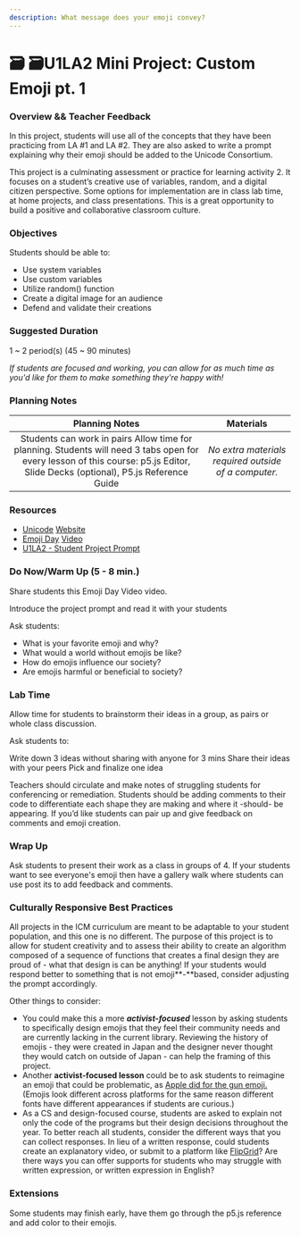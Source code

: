 ```yaml
---
description: What message does your emoji convey?
---
```


# 🗃 🗃U1LA2 Mini Project: Custom Emoji pt. 1

### Overview && Teacher Feedback

In this project, students will use all of the concepts that they have been practicing from LA #1 and LA #2. They are also asked to write a prompt explaining why their emoji should be added to the Unicode Consortium.

This project is a culminating assessment or practice for learning activity 2. It focuses on a student’s creative use of variables, random, and a digital citizen perspective. Some options for implementation are in class lab time, at home projects, and class presentations. This is a great opportunity to build a positive and collaborative classroom culture.

### Objectives

Students should be able to:

* Use system variables
* Use custom variables
* Utilize random() function
* Create a digital image for an audience
* Defend and validate their creations

### Suggested Duration

1 \~ 2 period(s) (45 \~ 90 minutes)

_If students are focused and working, you can allow for as much time as you'd like for them to make something they're happy with!_

### Planning Notes

|                                                                                  Planning Notes                                                                                 |                       Materials                      |
| :-----------------------------------------------------------------------------------------------------------------------------------------------------------------------------: | :--------------------------------------------------: |
| Students can work in pairs Allow time for planning. Students will need 3 tabs open for every lesson of this course: p5.js Editor, Slide Decks (optional), P5.js Reference Guide | _No extra materials required outside of a computer._ |

### Resources

* [Unicode](http://unicode.org/consortium/consort.html) [Website](http://unicode.org/consortium/consort.html)
* [Emoji Day](https://youtu.be/AT6o\_ThXq7g) [Video](https://youtu.be/AT6o\_ThXq7g)
* [U1LA2 - Student Project Prompt](https://docs.google.com/document/d/1lxd-GlUrMhjjUqjUxasuQ7qz0ORx9d\_dkVUKiXdpQzI/edit)

### Do Now/Warm Up (5 - 8 min.)

Share students this Emoji Day Video video.

Introduce the project prompt and read it with your students

Ask students:

* What is your favorite emoji and why?
* What would a world without emojis be like?
* How do emojis influence our society?
* Are emojis harmful or beneficial to society?

### Lab Time

Allow time for students to brainstorm their ideas in a group, as pairs or whole class discussion.

Ask students to:

Write down 3 ideas without sharing with anyone for 3 mins Share their ideas with your peers Pick and finalize one idea

Teachers should circulate and make notes of struggling students for conferencing or remediation. Students should be adding comments to their code to differentiate each shape they are making and where it -should- be appearing. If you’d like students can pair up and give feedback on comments and emoji creation.

### Wrap Up

Ask students to present their work as a class in groups of 4. If your students want to see everyone's emoji then have a gallery walk where students can use post its to add feedback and comments.

### Culturally Responsive Best Practices

All projects in the ICM curriculum are meant to be adaptable to your student population, and this one is no different. The purpose of this project is to allow for student creativity and to assess their ability to create an algorithm composed of a sequence of functions that creates a final design they are proud of - what that design is can be anything! If your students would respond better to something that is not emoji**-**based, consider adjusting the prompt accordingly.

Other things to consider:&#x20;

* You could make this a more _**activist-focused**_ lesson by asking students to specifically design emojis that they feel their community needs and are currently lacking in the current library. Reviewing the history of emojis - they were created in Japan and the designer never thought they would catch on outside of Japan - can help the framing of this project.&#x20;
* Another **activist-focused lesson** could be to ask students to reimagine an emoji that could be problematic, as [Apple did for the gun emoji.](https://www.inverse.com/article/44132-google-gun-emoji-goes-water-gun) (Emojis look different across platforms for the same reason different fonts have different appearances if students are curious.)&#x20;
* As a CS and design-focused course, students are asked to explain not only the code of the programs but their design decisions throughout the year. To better reach all students, consider the different ways that you can collect responses. In lieu of a written response, could students create an explanatory video, or submit to a platform like [FlipGrid](https://info.flipgrid.com/)? Are there ways you can offer supports for students who may struggle with written expression, or written expression in English?

### Extensions

Some students may finish early, have them go through the p5.js reference and add color to their emojis.
